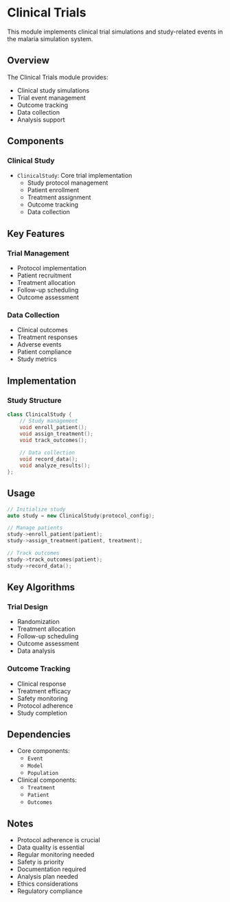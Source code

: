 # Clinical Trials

This module implements clinical trial simulations and study-related events in the malaria simulation system.

## Overview

The Clinical Trials module provides:
- Clinical study simulations
- Trial event management
- Outcome tracking
- Data collection
- Analysis support

## Components

### Clinical Study
- `ClinicalStudy`: Core trial implementation
  - Study protocol management
  - Patient enrollment
  - Treatment assignment
  - Outcome tracking
  - Data collection

## Key Features

### Trial Management
- Protocol implementation
- Patient recruitment
- Treatment allocation
- Follow-up scheduling
- Outcome assessment

### Data Collection
- Clinical outcomes
- Treatment responses
- Adverse events
- Patient compliance
- Study metrics

## Implementation

### Study Structure
```cpp
class ClinicalStudy {
    // Study management
    void enroll_patient();
    void assign_treatment();
    void track_outcomes();
    
    // Data collection
    void record_data();
    void analyze_results();
};
```

## Usage

```cpp
// Initialize study
auto study = new ClinicalStudy(protocol_config);

// Manage patients
study->enroll_patient(patient);
study->assign_treatment(patient, treatment);

// Track outcomes
study->track_outcomes(patient);
study->record_data();
```

## Key Algorithms

### Trial Design
- Randomization
- Treatment allocation
- Follow-up scheduling
- Outcome assessment
- Data analysis

### Outcome Tracking
- Clinical response
- Treatment efficacy
- Safety monitoring
- Protocol adherence
- Study completion

## Dependencies

- Core components:
  - `Event`
  - `Model`
  - `Population`
- Clinical components:
  - `Treatment`
  - `Patient`
  - `Outcomes`

## Notes

- Protocol adherence is crucial
- Data quality is essential
- Regular monitoring needed
- Safety is priority
- Documentation required
- Analysis plan needed
- Ethics considerations
- Regulatory compliance 